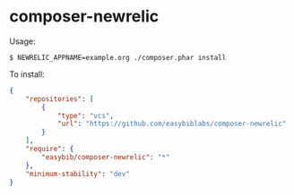 # composer-newrelic

Usage:

    $ NEWRELIC_APPNAME=example.org ./composer.phar install

To install:

```json
{
    "repositories": [
        {
            "type": "vcs",
            "url": "https://github.com/easybiblabs/composer-newrelic"
        }
    ],
    "require": {
        "easybib/composer-newrelic": "*"
    },
    "minimum-stability": "dev"
}
```

